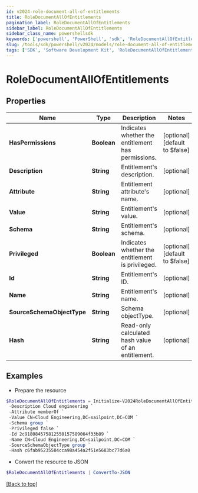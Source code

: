 ```yaml
---
id: v2024-role-document-all-of-entitlements
title: RoleDocumentAllOfEntitlements
pagination_label: RoleDocumentAllOfEntitlements
sidebar_label: RoleDocumentAllOfEntitlements
sidebar_class_name: powershellsdk
keywords: ['powershell', 'PowerShell', 'sdk', 'RoleDocumentAllOfEntitlements', 'V2024RoleDocumentAllOfEntitlements'] 
slug: /tools/sdk/powershell/v2024/models/role-document-all-of-entitlements
tags: ['SDK', 'Software Development Kit', 'RoleDocumentAllOfEntitlements', 'V2024RoleDocumentAllOfEntitlements']
---
```



# RoleDocumentAllOfEntitlements

## Properties

Name | Type | Description | Notes
------------ | ------------- | ------------- | -------------
**HasPermissions** | **Boolean** | Indicates whether the entitlement has permissions. | [optional] [default to $false]
**Description** | **String** | Entitlement's description. | [optional] 
**Attribute** | **String** | Entitlement attribute's name. | [optional] 
**Value** | **String** | Entitlement's value. | [optional] 
**Schema** | **String** | Entitlement's schema. | [optional] 
**Privileged** | **Boolean** | Indicates whether the entitlement is privileged. | [optional] [default to $false]
**Id** | **String** | Entitlement's ID. | [optional] 
**Name** | **String** | Entitlement's name. | [optional] 
**SourceSchemaObjectType** | **String** | Schema objectType. | [optional] 
**Hash** | **String** | Read-only calculated hash value of an entitlement. | [optional] 

## Examples

- Prepare the resource
```powershell
$RoleDocumentAllOfEntitlements = Initialize-V2024RoleDocumentAllOfEntitlements  -HasPermissions false `
 -Description Cloud engineering `
 -Attribute memberOf `
 -Value CN=Cloud Engineering,DC=sailpoint,DC=COM `
 -Schema group `
 -Privileged false `
 -Id 2c918084575812550157589064f33b89 `
 -Name CN=Cloud Engineering,DC=sailpoint,DC=COM `
 -SourceSchemaObjectType group `
 -Hash c6fab95235584cca98a454a2f51e5683bc77d6a0
```

- Convert the resource to JSON
```powershell
$RoleDocumentAllOfEntitlements | ConvertTo-JSON
```


[[Back to top]](#) 

